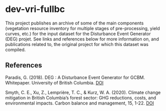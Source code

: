 # dev-vri-fullbc

This project publishes an archive of some of the main components (vegetation resource inventory for multiple stages of pre-processing, yield curves, etc.) 
for the input dataset for the Disturbance Event Generator (DEG) projet. See links and references below for more information on, and publications related to, 
the original project for which this dataset was compiled.


## References

Paradis, G. (2018). DEG : A Disturbance Event Generator for GCBM. Whitepaper. University of British Columbia.
[DOI](https://dx.doi.org/10.14288/1.0402620)

Smyth, C. E., Xu, Z., Lemprière, T. C., & Kurz, W. A. (2020). Climate change mitigation in British Columbia’s forest sector: GHG reductions, costs, and environmental impacts. Carbon balance and management, 15, 1-22.
[DOI](https://doi.org/10.1186/s13021-020-00155-2)
